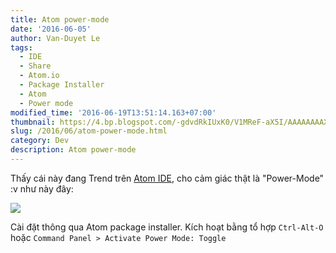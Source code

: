 ```yaml
---
title: Atom power-mode
date: '2016-06-05'
author: Van-Duyet Le
tags:
  - IDE
  - Share
  - Atom.io
  - Package Installer
  - Atom
  - Power mode
modified_time: '2016-06-19T13:51:14.163+07:00'
thumbnail: https://4.bp.blogspot.com/-gdvdRkIUxK0/V1MReF-aX5I/AAAAAAAAXBQ/DaDIbAlqW3ky9FvFNGu_1wrhYKOjljhugCK4B/s1600/power-mode-atom-duyetdev.com.gif
slug: /2016/06/atom-power-mode.html
category: Dev
description: Atom power-mode
---
```


Thấy cái này đang Trend trên [Atom IDE](https://atom.io/), cho cảm giác thật là "Power-Mode" :v như này đây:

![](https://4.bp.blogspot.com/-gdvdRkIUxK0/V1MReF-aX5I/AAAAAAAAXBQ/DaDIbAlqW3ky9FvFNGu_1wrhYKOjljhugCK4B/s1600/power-mode-atom-duyetdev.com.gif)

Cài đặt thông qua Atom package installer. Kích hoạt bằng tổ hợp `Ctrl-Alt-O` hoặc `Command Panel > Activate Power Mode: Toggle`
